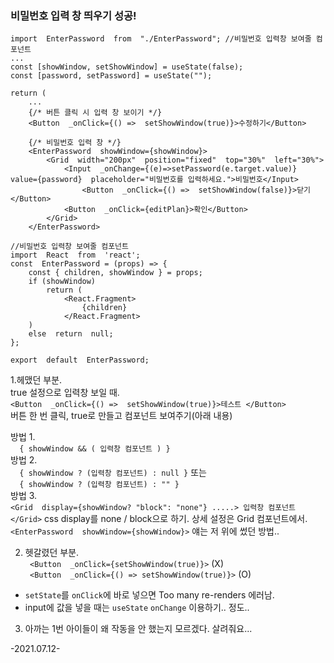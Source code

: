### 비밀번호 입력 창 띄우기 성공!

```
import  EnterPassword  from  "./EnterPassword"; //비밀번호 입력창 보여줄 컴포넌트
...  
const [showWindow, setShowWindow] = useState(false);
const [password, setPassword] = useState("");

return (
	...
	{/* 버튼 클릭 시 입력 창 보이기 */}
	<Button  _onClick={() =>  setShowWindow(true)}>수정하기</Button>
	
	{/* 비밀번호 입력 창 */}
	<EnterPassword  showWindow={showWindow}>	
		<Grid  width="200px"  position="fixed"  top="30%"  left="30%">
			<Input  _onChange={(e)=>setPassword(e.target.value)}  value={password}  placeholder="비밀번호를 입력하세요.">비밀번호</Input>
				<Button  _onClick={() =>  setShowWindow(false)}>닫기</Button>
			<Button  _onClick={editPlan}>확인</Button>
		</Grid>
	</EnterPassword>
```
```
//비밀번호 입력창 보여줄 컴포넌트
import  React  from  'react';
const  EnterPassword = (props) => {
	const { children, showWindow } = props;
	if (showWindow)
		return (
			<React.Fragment>
				{children}
			</React.Fragment>
	)
	else  return  null;
};

export  default  EnterPassword;
```


1.헤맸던 부분.    
true 설정으로 입력창 보일 때.    
```<Button  _onClick={() =>  setShowWindow(true)}>테스트 </Button>```    
버튼 한 번 클릭, true로 만들고 컴포넌트 보여주기(아래 내용)    

 방법 1.    
 ```  { showWindow && ( 입력창 컴포넌트 ) }```    
 방법 2.   
```  { showWindow ? (입력창 컴포넌트) : null }``` 또는    
```  { showWindow ? (입력창 컴포넌트) : "" }```    
 방법 3.    
 ```<Grid  display={showWindow? "block": "none"} .....> 입력창 컴포넌트 </Grid>``` css display를 none / block으로 하기. 상세 설정은 Grid 컴포넌트에서.    
```<EnterPassword  showWindow={showWindow}>```     얘는 저 위에 썼던 방법..    


2. 헷갈렸던 부분.    
``` <Button  _onClick={setShowWindow(true)}>``` (X)    
``` <Button  _onClick={() => setShowWindow(true)}>``` (O)    
- ```setState```를 ```onClick```에 바로 넣으면  Too many re-renders 에러남.    
- input에 값을 넣을 때는 ```useState``` ```onChange``` 이용하기.. 정도..    


3. 아까는 1번 아이들이 왜 작동을 안 했는지 모르겠다. 살려줘요...     

-2021.07.12-

